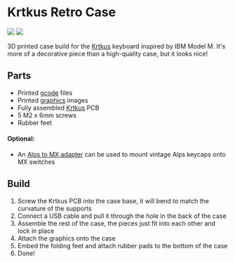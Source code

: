 # Krtkus Retro Case

[![](https://img.shields.io/badge/GitHub-Krtkus-blue?logo=github)](https://github.com/swift502/Krtkus)
[![](https://img.shields.io/badge/Printables-Krtkus%20Retro%20Case-orange?logo=printables)](https://www.printables.com/model)

3D printed case build for the [Krtkus](https://github.com/swift502/Krtkus) keyboard inspired by IBM Model M. It's more of a decorative piece than a high-quality case, but it looks nice!

## Parts

- Printed [gcode](gcode/) files
- Printed [graphics](graphics/) images
- Fully assembled [Krtkus](https://github.com/swift502/Krtkus) PCB
- 5 M2 x 6mm screws
- Rubber feet

#### Optional:

- An [Alps to MX adapter](https://www.printables.com/model/1424039) can be used to mount vintage Alps keycaps onto MX switches

## Build

1. Screw the Krtkus PCB into the case base, it will bend to match the curvature of the supports
2. Connect a USB cable and pull it through the hole in the back of the case
3. Assemble the rest of the case, the pieces just fit into each other and lock in place
4. Attach the graphics onto the case
5. Embed the folding feet and attach rubber pads to the bottom of the case
6. Done!